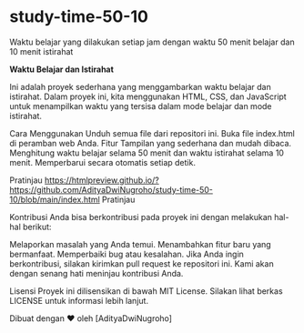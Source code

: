 # study-time-50-10
Waktu belajar yang dilakukan setiap jam dengan waktu 50 menit belajar dan 10 menit istirahat



<b>Waktu Belajar dan Istirahat</b>


Ini adalah proyek sederhana yang menggambarkan waktu belajar dan istirahat. Dalam proyek ini, kita menggunakan HTML, CSS, dan JavaScript untuk menampilkan waktu yang tersisa dalam mode belajar dan mode istirahat.

Cara Menggunakan
Unduh semua file dari repositori ini.
Buka file index.html di peramban web Anda.
Fitur
Tampilan yang sederhana dan mudah dibaca.
Menghitung waktu belajar selama 50 menit dan waktu istirahat selama 10 menit.
Memperbarui secara otomatis setiap detik.

Pratinjau
https://htmlpreview.github.io/?https://github.com/AdityaDwiNugroho/study-time-50-10/blob/main/index.html
Pratinjau

Kontribusi
Anda bisa berkontribusi pada proyek ini dengan melakukan hal-hal berikut:

Melaporkan masalah yang Anda temui.
Menambahkan fitur baru yang bermanfaat.
Memperbaiki bug atau kesalahan.
Jika Anda ingin berkontribusi, silakan kirimkan pull request ke repositori ini. Kami akan dengan senang hati meninjau kontribusi Anda.

Lisensi
Proyek ini dilisensikan di bawah MIT License. Silakan lihat berkas LICENSE untuk informasi lebih lanjut.

Dibuat dengan ❤️ oleh [AdityaDwiNugroho]
